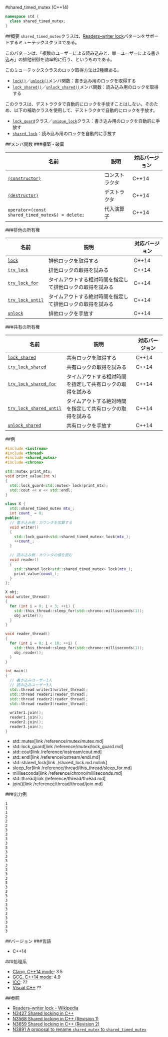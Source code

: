 #shared_timed_mutex (C++14)
```cpp
namespace std {
  class shared_timed_mutex;
}
```

##概要
`shared_timed_mutex`クラスは、[Readers–writer lock](http://en.wikipedia.org/wiki/Readers%E2%80%93writer_lock)パターンをサポートするミューテックスクラスである。

このパターンは、「複数のユーザーによる読み込みと、単一ユーザーによる書き込み」の排他制御を効率的に行う、というものである。

このミューテックスクラスのロック取得方法は2種類ある。

- [`lock()`](./shared_timed_mutex/lock.md)／[`unlock()`](./shared_timed_mutex/unlock.md)メンバ関数：書き込み用のロックを取得する
- [`lock_shared()`](./shared_timed_mutex/lock_shared.md)／[`unlock_shared()`](./shared_timed_mutex/unlock_shared.md)メンバ関数：読み込み用のロックを取得する


このクラスは、デストラクタで自動的にロックを手放すことはしない。そのため、以下の補助クラスを使用して、デストラクタで自動的にロックを手放す。

- [`lock_guard`](/reference/mutex/lock_guard.md)クラス／[`unique_lock`](/reference/mutex/unique_lock.md)クラス：書き込み用のロックを自動的に手放す
- [`shared_lock`](/reference/mutex/shared_lock.md.nolink)：読み込み用のロックを自動的に手放す


##メンバ関数
###構築・破棄

| 名前 | 説明 | 対応バージョン |
|-------------------------------------|--------------------------------------------|-------|
| [`(constructor)`](./shared_timed_mutex/op_constructor.md) | コンストラクタ | C++14 |
| [`(destructor)`](./shared_timed_mutex/op_destructor.md)   | デストラクタ | C++14 |
| `operator=(const shared_timed_mutex&) = delete;`          | 代入演算子 | C++14 |


###排他の所有権

| 名前 | 説明 | 対応バージョン |
|-------------------------------------|--------------------------------------------|-------|
| [`lock`](./shared_timed_mutex/lock.md)           | 排他ロックを取得する | C++14 |
| [`try_lock`](./shared_timed_mutex/try_lock.md)   | 排他ロックの取得を試みる | C++14 |
| [`try_lock_for`](./shared_timed_mutex/try_lock_for.md)     | タイムアウトする相対時間を指定して排他ロックの取得を試みる | C++14 |
| [`try_lock_until`](./shared_timed_mutex/try_lock_until.md) | タイムアウトする絶対時間を指定して排他ロックの取得を試みる | C++14 |
| [`unlock`](./shared_timed_mutex/unlock.md)       | 排他ロックを手放す | C++14 |


###共有の所有権

| 名前 | 説明 | 対応バージョン |
|-------------------------------------|--------------------------------------------|-------|
| [`lock_shared`](./shared_timed_mutex/lock_shared.md)           | 共有ロックを取得する | C++14 |
| [`try_lock_shared`](./shared_timed_mutex/try_lock_shared.md)   | 共有ロックの取得を試みる | C++14 |
| [`try_lock_shared_for`](./shared_timed_mutex/try_lock_shared_for.md) | タイムアウトする相対時間を指定して共有ロックの取得を試みる | C++14 |
| [`try_lock_shared_until`](./shared_timed_mutex/try_lock_shared_until.md) | タイムアウトする絶対時間を指定して共有ロックの取得を試みる | C++14 |
| [`unlock_shared`](./shared_timed_mutex/unlock_shared.md)       | 共有ロックを手放す | C++14 |


##例
```cpp
#include <iostream>
#include <thread>
#include <shared_mutex>
#include <chrono>

std::mutex print_mtx;
void print_value(int x)
{
  std::lock_guard<std::mutex> lock(print_mtx);
  std::cout << x << std::endl;
}

class X {
  std::shared_timed_mutex mtx_;
  int count_ = 0;
public:
  // 書き込み側：カウンタを加算する
  void writer()
  {
    std::lock_guard<std::shared_timed_mutex> lock(mtx_);
    ++count_;
  }

  // 読み込み側：カウンタの値を読む
  void reader()
  {
    std::shared_lock<std::shared_timed_mutex> lock(mtx_);
    print_value(count_);
  }
};

X obj;
void writer_thread()
{
  for (int i = 0; i < 3; ++i) {
    std::this_thread::sleep_for(std::chrono::milliseconds(1));
    obj.writer();
  }
}

void reader_thread()
{
  for (int i = 0; i < 10; ++i) {
    std::this_thread::sleep_for(std::chrono::milliseconds(1));
    obj.reader();
  }
}

int main()
{
  // 書き込みユーザー1人
  // 読み込みユーザー3人
  std::thread writer1(writer_thread);
  std::thread reader1(reader_thread);
  std::thread reader2(reader_thread);
  std::thread reader3(reader_thread);

  writer1.join();
  reader1.join();
  reader2.join();
  reader3.join();
}
```
* std::mutex[link /reference/mutex/mutex.md]
* std::lock_guard[link /reference/mutex/lock_guard.md]
* std::cout[link /reference/iostream/cout.md]
* std::endl[link /reference/ostream/endl.md]
* std::shared_lock[link ./shared_lock.md.nolink]
* sleep_for[link /reference/thread/this_thread/sleep_for.md]
* milliseconds[link /reference/chrono/milliseconds.md]
* std::thread[link /reference/thread/thread.md]
* join()[link /reference/thread/thread/join.md]

###出力例
```
1
1
1
2
2
2
3
3
3
3
3
3
3
3
3
3
3
3
3
3
3
3
3
3
3
3
3
3
3
3
```

##バージョン
###言語
- C++14

###処理系
- [Clang, C++14 mode](/implementation.md#clang): 3.5
- [GCC, C++14 mode](/implementation.md#gcc): 4.9
- [ICC](/implementation.md#icc): ??
- [Visual C++](/implementation.md#visual_cpp) ??


##参照
- [Readers–writer lock - Wikipedia](http://en.wikipedia.org/wiki/Readers%E2%80%93writer_lock)
- [N3427 Shared locking in C++](http://www.open-std.org/jtc1/sc22/wg21/docs/papers/2012/n3427.html)
- [N3568 Shared locking in C++ (Revision 1)](http://www.open-std.org/jtc1/sc22/wg21/docs/papers/2013/n3568.html)
- [N3659 Shared locking in C++ (Revision 2)](http://www.open-std.org/jtc1/sc22/wg21/docs/papers/2013/n3659.html)
- [N3891 A proposal to rename `shared_mutex` to `shared_timed_mutex`](http://www.open-std.org/jtc1/sc22/wg21/docs/papers/2014/n3891.htm)

